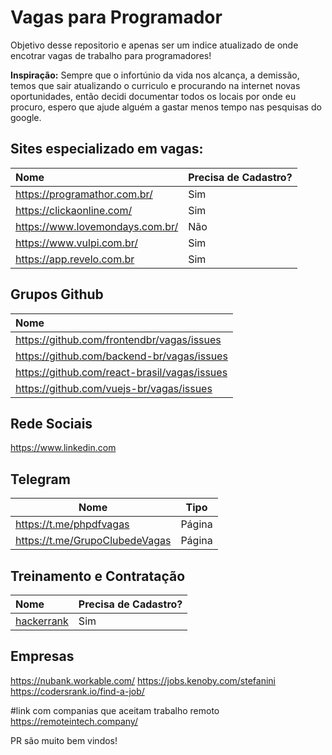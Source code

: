 # Vagas para Programador

Objetivo desse repositorio e apenas ser um indice atualizado de onde encotrar vagas de trabalho para programadores!

**Inspiração:** Sempre que o infortúnio da vida nos alcança, a demissão, temos que sair atualizando o curriculo e procurando na internet novas oportunidades, então decidi documentar todos os locais por onde eu procuro, espero que ajude alguém a gastar menos tempo nas pesquisas do google.


## Sites especializado em vagas:

|Nome |Precisa de Cadastro? |
|:----|:------------------- |
|https://programathor.com.br/ | Sim |
|https://clickaonline.com/ | Sim |
|https://www.lovemondays.com.br/| Não|
|https://www.vulpi.com.br/ | Sim |
|https://app.revelo.com.br | Sim|


## Grupos Github

|Nome |
|:----|
|https://github.com/frontendbr/vagas/issues |
|https://github.com/backend-br/vagas/issues|
|https://github.com/react-brasil/vagas/issues|
|https://github.com/vuejs-br/vagas/issues|

## Rede Sociais

https://www.linkedin.com

## Telegram

|Nome | Tipo |
|----|----|
|https://t.me/phpdfvagas |Página |
|https://t.me/GrupoClubedeVagas|Página|

## Treinamento e Contratação
|Nome |Precisa de Cadastro? |
|:----|:------------------- |
|[hackerrank](https://www.hackerrank.com/dashboard)| Sim  |


## Empresas

https://nubank.workable.com/
https://jobs.kenoby.com/stefanini
https://codersrank.io/find-a-job/


#link com companias  que aceitam trabalho remoto
https://remoteintech.company/


PR são muito bem vindos!
